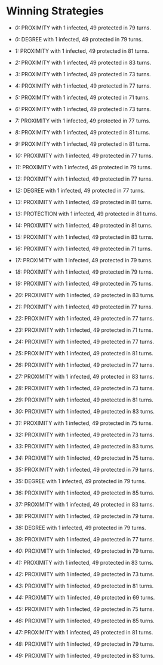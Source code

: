 # Winning Strategies

* _0:_ PROXIMITY with 1 infected, 49 protected in 79 turns.


* _0:_ DEGREE with 1 infected, 49 protected in 79 turns.


* _1:_ PROXIMITY with 1 infected, 49 protected in 81 turns.


* _2:_ PROXIMITY with 1 infected, 49 protected in 83 turns.


* _3:_ PROXIMITY with 1 infected, 49 protected in 73 turns.


* _4:_ PROXIMITY with 1 infected, 49 protected in 77 turns.


* _5:_ PROXIMITY with 1 infected, 49 protected in 71 turns.


* _6:_ PROXIMITY with 1 infected, 49 protected in 73 turns.


* _7:_ PROXIMITY with 1 infected, 49 protected in 77 turns.


* _8:_ PROXIMITY with 1 infected, 49 protected in 81 turns.


* _9:_ PROXIMITY with 1 infected, 49 protected in 81 turns.


* _10:_ PROXIMITY with 1 infected, 49 protected in 77 turns.


* _11:_ PROXIMITY with 1 infected, 49 protected in 79 turns.


* _12:_ PROXIMITY with 1 infected, 49 protected in 77 turns.


* _12:_ DEGREE with 1 infected, 49 protected in 77 turns.


* _13:_ PROXIMITY with 1 infected, 49 protected in 81 turns.


* _13:_ PROTECTION with 1 infected, 49 protected in 81 turns.


* _14:_ PROXIMITY with 1 infected, 49 protected in 81 turns.


* _15:_ PROXIMITY with 1 infected, 49 protected in 83 turns.


* _16:_ PROXIMITY with 1 infected, 49 protected in 71 turns.


* _17:_ PROXIMITY with 1 infected, 49 protected in 79 turns.


* _18:_ PROXIMITY with 1 infected, 49 protected in 79 turns.


* _19:_ PROXIMITY with 1 infected, 49 protected in 75 turns.


* _20:_ PROXIMITY with 1 infected, 49 protected in 83 turns.


* _21:_ PROXIMITY with 1 infected, 49 protected in 77 turns.


* _22:_ PROXIMITY with 1 infected, 49 protected in 77 turns.


* _23:_ PROXIMITY with 1 infected, 49 protected in 71 turns.


* _24:_ PROXIMITY with 1 infected, 49 protected in 77 turns.


* _25:_ PROXIMITY with 1 infected, 49 protected in 81 turns.


* _26:_ PROXIMITY with 1 infected, 49 protected in 77 turns.


* _27:_ PROXIMITY with 1 infected, 49 protected in 83 turns.


* _28:_ PROXIMITY with 1 infected, 49 protected in 73 turns.


* _29:_ PROXIMITY with 1 infected, 49 protected in 81 turns.


* _30:_ PROXIMITY with 1 infected, 49 protected in 83 turns.


* _31:_ PROXIMITY with 1 infected, 49 protected in 75 turns.


* _32:_ PROXIMITY with 1 infected, 49 protected in 73 turns.


* _33:_ PROXIMITY with 1 infected, 49 protected in 83 turns.


* _34:_ PROXIMITY with 1 infected, 49 protected in 75 turns.


* _35:_ PROXIMITY with 1 infected, 49 protected in 79 turns.


* _35:_ DEGREE with 1 infected, 49 protected in 79 turns.


* _36:_ PROXIMITY with 1 infected, 49 protected in 85 turns.


* _37:_ PROXIMITY with 1 infected, 49 protected in 83 turns.


* _38:_ PROXIMITY with 1 infected, 49 protected in 79 turns.


* _38:_ DEGREE with 1 infected, 49 protected in 79 turns.


* _39:_ PROXIMITY with 1 infected, 49 protected in 77 turns.


* _40:_ PROXIMITY with 1 infected, 49 protected in 79 turns.


* _41:_ PROXIMITY with 1 infected, 49 protected in 83 turns.


* _42:_ PROXIMITY with 1 infected, 49 protected in 73 turns.


* _43:_ PROXIMITY with 1 infected, 49 protected in 81 turns.


* _44:_ PROXIMITY with 1 infected, 49 protected in 69 turns.


* _45:_ PROXIMITY with 1 infected, 49 protected in 75 turns.


* _46:_ PROXIMITY with 1 infected, 49 protected in 85 turns.


* _47:_ PROXIMITY with 1 infected, 49 protected in 81 turns.


* _48:_ PROXIMITY with 1 infected, 49 protected in 79 turns.


* _49:_ PROXIMITY with 1 infected, 49 protected in 83 turns.


